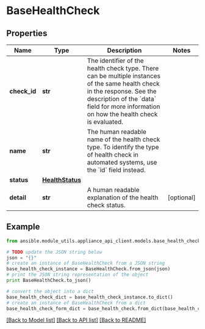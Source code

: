 # BaseHealthCheck


## Properties

Name | Type | Description | Notes
------------ | ------------- | ------------- | -------------
**check_id** | **str** | The identifier of the health check type. There can be multiple instances of the same health check in the response.  See the description of the &#x60;data&#x60; field for more information on how the health check is evaluated.  | 
**name** | **str** | The human readable name of the health check type. To identify the type of health check in automated systems, use the &#x60;id&#x60; field instead.  | 
**status** | [**HealthStatus**](HealthStatus.md) |  | 
**detail** | **str** | A human readable explanation of the health check status.  | [optional] 

## Example

```python
from ansible.module_utils.appliance_api_client.models.base_health_check import BaseHealthCheck

# TODO update the JSON string below
json = "{}"
# create an instance of BaseHealthCheck from a JSON string
base_health_check_instance = BaseHealthCheck.from_json(json)
# print the JSON string representation of the object
print BaseHealthCheck.to_json()

# convert the object into a dict
base_health_check_dict = base_health_check_instance.to_dict()
# create an instance of BaseHealthCheck from a dict
base_health_check_form_dict = base_health_check.from_dict(base_health_check_dict)
```
[[Back to Model list]](../README.md#documentation-for-models) [[Back to API list]](../README.md#documentation-for-api-endpoints) [[Back to README]](../README.md)



